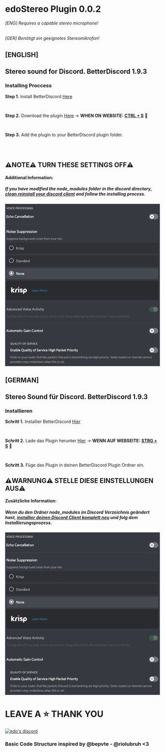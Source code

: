 # edoStereo Plugin 0.0.2
###### [ENG] Requires a capable stereo microphone! 
###### [GER] Benötigt ein geeignetes Stereomikrofon!
## [ENGLISH]

## Stereo sound for Discord. BetterDiscord 1.9.3

### Installing Proccess

**Step 1.** Install BetterDiscord [Here](https://betterdiscord.app/)

<br>

**Step 2.** Download the plugin [Here](https://raw.githubusercontent.com/edoderg/edoStereo/main/edoStereo.plugin.js) → **WHEN ON WEBSITE:** **<ins>CTRL + S</ins>** 🚩

<br>

**Step 3.** Add the plugin to your BetterDiscord plugin folder.

<br>
<br>

## ⚠️NOTE⚠️ TURN THESE SETTINGS OFF⚠️

#### Additional Information: 
##### If you have modified the _node_modules_ folder in the discord directory, [clean reinstall your discord client](https://www.wikihow.com/Reinstall-Discord) and follow the installing process.

![Screenshot](note.png)

## [GERMAN]

## Stereo Sound für Discord. BetterDiscord 1.9.3

### Installieren

**Schritt 1.** Installier BetterDiscord [Hier](https://betterdiscord.app/)

<br>

**Schritt 2.** Lade das Plugin herunter [Hier](https://raw.githubusercontent.com/edoderg/edoStereo/main/edoStereo.plugin.js) → **WENN AUF WEBSEITE:** **<ins>STRG + S</ins>** 🚩

<br>

**Schritt 3.** Füge das Plugin in deinen BetterDiscord Plugin Ordner ein.

## ⚠️WARNUNG⚠️ STELLE DIESE EINSTELLUNGEN AUS⚠️

#### Zusätzliche Information: 
##### Wenn du den Ordner _node_modules_ im Discord Verzeichnis geändert hast, [installier deinen Discord Client komplett neu](https://www.wikihow.com/Reinstall-Discord) und folg dem Installierungsprozess.

![Screenshot](note.png)

# LEAVE A ⭐ THANK YOU

<p align="left">
    <a href="https://discord.com/users/269831113919299584">
        <img title="edo's Discord" alt="edo's discord" src="https://discord.c99.nl/widget/theme-4/269831113919299584.png"/>
    </a>
</p> 

### Basic Code Structure inspired by @bepvte - @riolubruh <3

